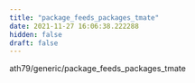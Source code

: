 ```yaml
---
title: "package_feeds_packages_tmate"
date: 2021-11-27 16:06:38.222288
hidden: false
draft: false
---
```


ath79/generic/package_feeds_packages_tmate

